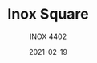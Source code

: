 ---
designer: "Pedrali R&D"
description: "Inox%20is%20a%20simple%20and%20functional%20table%2C%20defined%20by%20a%20geometry%20that%20makes%20it%20suitable%20for%20different%20contexts.%20Table%20with%20sand-blasted%20cast-iron%20square%20central%20base%2C%20stainless%20steel%20column%20and%20cover%20base.%20Sqaure%20top%20available%20in%20different%20sizes%20and%20finishes."
image_primary: "img/Inox_4402_01_zoom.jpg"
image_secondary: "img/Inox_4402_02_zoom.jpg"
manufacturer: "Pedrali"
href: "https://www.pedrali.it/en/products/catalog/Table-INOX-4402/"
subtitle: "INOX 4402"
tags: 
  - "Pedrali"
  - "Central Base Tables"
title: "Inox Square"
category: "Central Base Tables"
slug: "/manufacturers/pedrali/central-base-tables/pedrali-r-d-inox-square"
date: "2021-02-19"
---